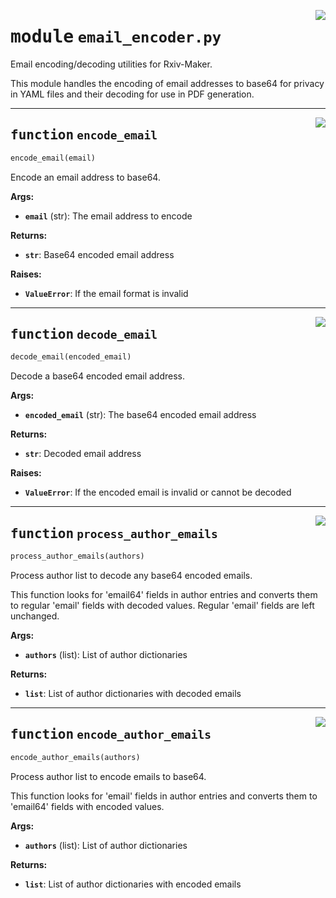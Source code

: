 <!-- markdownlint-disable -->

<a href="https://github.com/henriqueslab/rxiv-maker/blob/main/src/py/utils/email_encoder.py#L0"><img align="right" style="float:right;" src="https://img.shields.io/badge/-source-cccccc?style=flat-square"></a>

# <kbd>module</kbd> `email_encoder.py`
Email encoding/decoding utilities for Rxiv-Maker. 

This module handles the encoding of email addresses to base64 for privacy in YAML files and their decoding for use in PDF generation. 


---

<a href="https://github.com/henriqueslab/rxiv-maker/blob/main/src/py/utils/email_encoder.py#L11"><img align="right" style="float:right;" src="https://img.shields.io/badge/-source-cccccc?style=flat-square"></a>

## <kbd>function</kbd> `encode_email`

```python
encode_email(email)
```

Encode an email address to base64. 



**Args:**
 
 - <b>`email`</b> (str):  The email address to encode 



**Returns:**
 
 - <b>`str`</b>:  Base64 encoded email address 



**Raises:**
 
 - <b>`ValueError`</b>:  If the email format is invalid 


---

<a href="https://github.com/henriqueslab/rxiv-maker/blob/main/src/py/utils/email_encoder.py#L38"><img align="right" style="float:right;" src="https://img.shields.io/badge/-source-cccccc?style=flat-square"></a>

## <kbd>function</kbd> `decode_email`

```python
decode_email(encoded_email)
```

Decode a base64 encoded email address. 



**Args:**
 
 - <b>`encoded_email`</b> (str):  The base64 encoded email address 



**Returns:**
 
 - <b>`str`</b>:  Decoded email address 



**Raises:**
 
 - <b>`ValueError`</b>:  If the encoded email is invalid or cannot be decoded 


---

<a href="https://github.com/henriqueslab/rxiv-maker/blob/main/src/py/utils/email_encoder.py#L69"><img align="right" style="float:right;" src="https://img.shields.io/badge/-source-cccccc?style=flat-square"></a>

## <kbd>function</kbd> `process_author_emails`

```python
process_author_emails(authors)
```

Process author list to decode any base64 encoded emails. 

This function looks for 'email64' fields in author entries and converts them to regular 'email' fields with decoded values. Regular 'email' fields are left unchanged. 



**Args:**
 
 - <b>`authors`</b> (list):  List of author dictionaries 



**Returns:**
 
 - <b>`list`</b>:  List of author dictionaries with decoded emails 


---

<a href="https://github.com/henriqueslab/rxiv-maker/blob/main/src/py/utils/email_encoder.py#L121"><img align="right" style="float:right;" src="https://img.shields.io/badge/-source-cccccc?style=flat-square"></a>

## <kbd>function</kbd> `encode_author_emails`

```python
encode_author_emails(authors)
```

Process author list to encode emails to base64. 

This function looks for 'email' fields in author entries and converts them to 'email64' fields with encoded values. 



**Args:**
 
 - <b>`authors`</b> (list):  List of author dictionaries 



**Returns:**
 
 - <b>`list`</b>:  List of author dictionaries with encoded emails 


